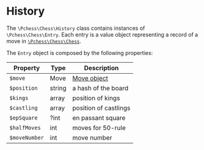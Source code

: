 # History

The `\Pchess\Chess\History` class contains instances of `\Pchess\Chess\Entry`.
Each entry is a value object representing a record of a move in [`\Pchess\Chess\Chess`](chess.md).

The `Entry` object is composed by the following properties:

| Property      | Type   | Description            |
|---------------|--------|------------------------|
| `$move`       | Move   | [Move object](move.md) |
| `$position`   | string | a hash of the board    |
| `$kings`      | array  | position of kings      |
| `$castling`   | array  | position of castlings  |
| `$epSquare`   | ?int   | en passant square      |
| `$halfMoves`  | int    | moves for 50-rule      |
| `$moveNumber` | int    | move number            |

